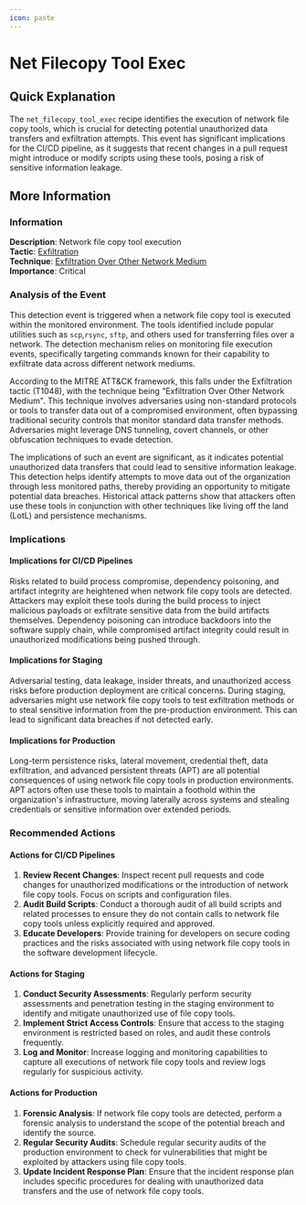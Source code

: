 ```yaml
---
icon: paste
---
```


# Net Filecopy Tool Exec

## Quick Explanation

The `net_filecopy_tool_exec` recipe identifies the execution of network file copy tools, which is crucial for detecting potential unauthorized data transfers and exfiltration attempts. This event has significant implications for the CI/CD pipeline, as it suggests that recent changes in a pull request might introduce or modify scripts using these tools, posing a risk of sensitive information leakage.

## More Information

### Information

**Description**: Network file copy tool execution\
**Tactic**: [Exfiltration](https://jibril.garnet.ai/mitre/mitre/ta0010)\
**Technique**: [Exfiltration Over Other Network Medium](https://jibril.garnet.ai/mitre/mitre/ta0010/t1011)\
**Importance**: Critical

### Analysis of the Event

This detection event is triggered when a network file copy tool is executed within the monitored environment. The tools identified include popular utilities such as `scp`,`rsync`, `sftp`, and others used for transferring files over a network. The detection mechanism relies on monitoring file execution events, specifically targeting commands known for their capability to exfiltrate data across different network mediums.

According to the MITRE ATT\&CK framework, this falls under the Exfiltration tactic (T1048), with the technique being "Exfiltration Over Other Network Medium". This technique involves adversaries using non-standard protocols or tools to transfer data out of a compromised environment, often bypassing traditional security controls that monitor standard data transfer methods. Adversaries might leverage DNS tunneling, covert channels, or other obfuscation techniques to evade detection.

The implications of such an event are significant, as it indicates potential unauthorized data transfers that could lead to sensitive information leakage. This detection helps identify attempts to move data out of the organization through less monitored paths, thereby providing an opportunity to mitigate potential data breaches. Historical attack patterns show that attackers often use these tools in conjunction with other techniques like living off the land (LotL) and persistence mechanisms.

### Implications

#### Implications for CI/CD Pipelines

Risks related to build process compromise, dependency poisoning, and artifact integrity are heightened when network file copy tools are detected. Attackers may exploit these tools during the build process to inject malicious payloads or exfiltrate sensitive data from the build artifacts themselves. Dependency poisoning can introduce backdoors into the software supply chain, while compromised artifact integrity could result in unauthorized modifications being pushed through.

#### Implications for Staging

Adversarial testing, data leakage, insider threats, and unauthorized access risks before production deployment are critical concerns. During staging, adversaries might use network file copy tools to test exfiltration methods or to steal sensitive information from the pre-production environment. This can lead to significant data breaches if not detected early.

#### Implications for Production

Long-term persistence risks, lateral movement, credential theft, data exfiltration, and advanced persistent threats (APT) are all potential consequences of using network file copy tools in production environments. APT actors often use these tools to maintain a foothold within the organization's infrastructure, moving laterally across systems and stealing credentials or sensitive information over extended periods.

### Recommended Actions

#### Actions for CI/CD Pipelines

1. **Review Recent Changes**: Inspect recent pull requests and code changes for unauthorized modifications or the introduction of network file copy tools. Focus on scripts and configuration files.
2. **Audit Build Scripts**: Conduct a thorough audit of all build scripts and related processes to ensure they do not contain calls to network file copy tools unless explicitly required and approved.
3. **Educate Developers**: Provide training for developers on secure coding practices and the risks associated with using network file copy tools in the software development lifecycle.

#### Actions for Staging

1. **Conduct Security Assessments**: Regularly perform security assessments and penetration testing in the staging environment to identify and mitigate unauthorized use of file copy tools.
2. **Implement Strict Access Controls**: Ensure that access to the staging environment is restricted based on roles, and audit these controls frequently.
3. **Log and Monitor**: Increase logging and monitoring capabilities to capture all executions of network file copy tools and review logs regularly for suspicious activity.

#### Actions for Production

1. **Forensic Analysis**: If network file copy tools are detected, perform a forensic analysis to understand the scope of the potential breach and identify the source.
2. **Regular Security Audits**: Schedule regular security audits of the production environment to check for vulnerabilities that might be exploited by attackers using file copy tools.
3. **Update Incident Response Plan**: Ensure that the incident response plan includes specific procedures for dealing with unauthorized data transfers and the use of network file copy tools.
